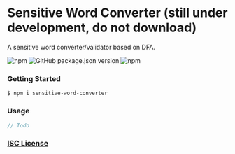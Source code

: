 # Sensitive Word Converter (still under development, do not download)

A sensitive word converter/validator based on DFA.

![npm](https://img.shields.io/npm/v/sensitive-word-converter.svg?style=flat-square)
![GitHub package.json version](https://img.shields.io/github/package-json/v/m8524769/sensitive-word-converter.svg?style=flat-square)
![npm](https://img.shields.io/npm/dt/sensitive-word-converter.svg?style=flat-square)

### Getting Started

```shell
$ npm i sensitive-word-converter
```

### Usage
```typescript
// Todo
```

### [ISC License](LICENSE)

